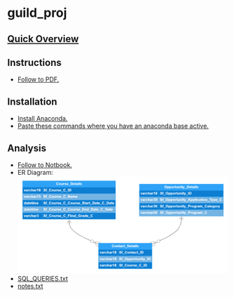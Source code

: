 # guild_proj

## [Quick Overview](Mark_Charipar_Guild_Project-merged.pdf) 

## Instructions
- [Follow to PDF.](Analytics_Engineer_Candidate_Project.pdf)

## Installation
- [Install Anaconda.](https://docs.anaconda.com/anaconda/install/index.html)
- [Paste these commands where you have an anaconda base active.](install_instructions.txt)

## Analysis
- [Follow to Notbook.](Guild_Project.ipynb)
- ER Diagram:
![](Guild_Education_SQL_ER_Diagram.png)
- [SQL_QUERIES.txt](SQL_QUERIES.txt)
- [notes.txt](notes.txt)
